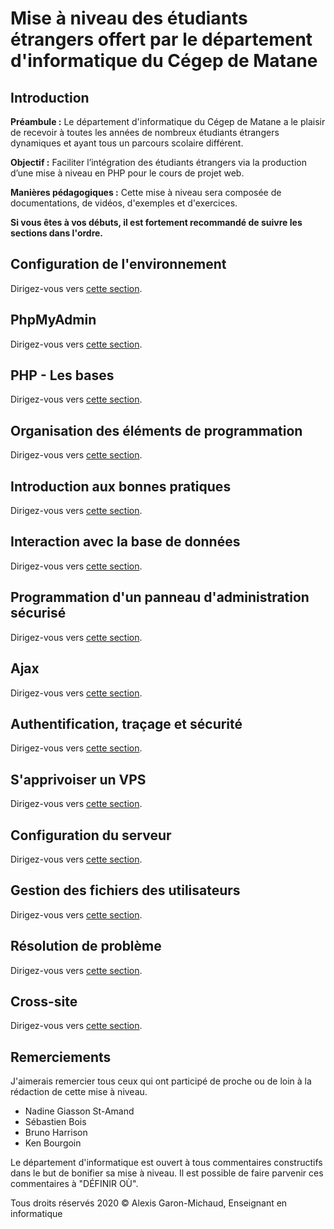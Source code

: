 # Mise à niveau des étudiants étrangers offert par le département d'informatique du Cégep de Matane

## Introduction

__Préambule :__ Le département d'informatique du Cégep de Matane a le plaisir de recevoir à toutes les années de nombreux étudiants étrangers dynamiques et ayant tous un parcours scolaire différent.

__Objectif :__ Faciliter l’intégration des étudiants étrangers via la production d’une mise à niveau en PHP pour le cours de projet web.

__Manières pédagogiques :__ Cette mise à niveau sera composée de documentations, de vidéos, d'exemples et d'exercices.

__Si vous êtes à vos débuts, il est fortement recommandé de suivre les sections dans l'ordre.__

## Configuration de l'environnement

Dirigez-vous vers [cette section](/configuration-environnement/README.md).

## PhpMyAdmin

Dirigez-vous vers [cette section](/phpMyAdmin/README.md).

## PHP - Les bases

Dirigez-vous vers [cette section](/phpMyAdmin/README.md).

## Organisation des éléments de programmation

Dirigez-vous vers [cette section](/organisation-elements-programmation/README.md).

## Introduction aux bonnes pratiques

Dirigez-vous vers [cette section](/bonnes-pratiques/README.md).

## Interaction avec la base de données

Dirigez-vous vers [cette section](/interaction-base-de-donnees/README.md).

## Programmation d'un panneau d'administration sécurisé

Dirigez-vous vers [cette section](/programmation-panneau-administration-securise/README.md).

## Ajax

Dirigez-vous vers [cette section](/ajax/README.md).

## Authentification, traçage et sécurité

Dirigez-vous vers [cette section](/authentification-tracage-securite/README.md).

## S'apprivoiser un VPS

Dirigez-vous vers [cette section](/apprivoiser-vps/README.md).

## Configuration du serveur

Dirigez-vous vers [cette section](/configuration-serveur/README.md).

## Gestion des fichiers des utilisateurs

Dirigez-vous vers [cette section](/gestion-fichiers-utilisateurs/README.md).

## Résolution de problème

Dirigez-vous vers [cette section](/resolution-probleme/README.md).

## Cross-site

Dirigez-vous vers [cette section](/cross-site/README.md).

## Remerciements

J'aimerais remercier tous ceux qui ont participé de proche ou de loin à la rédaction de cette mise à niveau.

- Nadine Giasson St-Amand
- Sébastien Bois
- Bruno Harrison
- Ken Bourgoin

Le département d'informatique est ouvert à tous commentaires constructifs dans le but de bonifier sa mise à niveau.  Il est possible de faire parvenir ces commentaires à "DÉFINIR OÙ".

Tous droits réservés 2020 © Alexis Garon-Michaud, Enseignant en informatique
